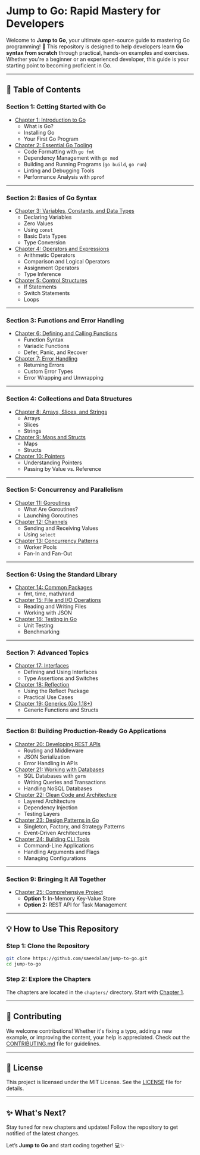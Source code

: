 # **Jump to Go: Rapid Mastery for Developers**

Welcome to **Jump to Go**, your ultimate open-source guide to mastering Go programming! 🚀 This repository is designed to help developers learn **Go syntax from scratch** through practical, hands-on examples and exercises. Whether you're a beginner or an experienced developer, this guide is your starting point to becoming proficient in Go.

---

## **📘 Table of Contents**

### **Section 1: Getting Started with Go**

- [Chapter 1: Introduction to Go](./chapters/Chapter-1-introduction-to-go.md)
  - What is Go?
  - Installing Go
  - Your First Go Program
- [Chapter 2: Essential Go Tooling](./chapters/Chapter-2-Essential-Go-Tooling.md)
  - Code Formatting with `go fmt`
  - Dependency Management with `go mod`
  - Building and Running Programs (`go build`, `go run`)
  - Linting and Debugging Tools
  - Performance Analysis with `pprof`

---

### **Section 2: Basics of Go Syntax**

- [Chapter 3: Variables, Constants, and Data Types](./chapters/Chapter-3-Variables-Constants-and-Data-Types.md)
  - Declaring Variables
  - Zero Values
  - Using `const`
  - Basic Data Types
  - Type Conversion
- [Chapter 4: Operators and Expressions](./chapters/Chapter-4-Operators-and-Expressions.md)
  - Arithmetic Operators
  - Comparison and Logical Operators
  - Assignment Operators
  - Type Inference
- [Chapter 5: Control Structures](./chapters/Chapter-5-Control-Structures.md)
  - If Statements
  - Switch Statements
  - Loops

---

### **Section 3: Functions and Error Handling**

- [Chapter 6: Defining and Calling Functions](./chapters/Chapter-6-Functions.md)
  - Function Syntax
  - Variadic Functions
  - Defer, Panic, and Recover
- [Chapter 7: Error Handling](./chapters/Chapter-7-Error-Handling.md)
  - Returning Errors
  - Custom Error Types
  - Error Wrapping and Unwrapping

---

### **Section 4: Collections and Data Structures**

- [Chapter 8: Arrays, Slices, and Strings](./chapters/Chapter-8-Arrays-Slices-Strings.md)
  - Arrays
  - Slices
  - Strings
- [Chapter 9: Maps and Structs](./chapters/Chapter-9-Maps-and-Structs.md)
  - Maps
  - Structs
- [Chapter 10: Pointers](./chapters/Chapter-10-Pointers.md)
  - Understanding Pointers
  - Passing by Value vs. Reference

---

### **Section 5: Concurrency and Parallelism**

- [Chapter 11: Goroutines](./chapters/Chapter-11-Goroutines.md)
  - What Are Goroutines?
  - Launching Goroutines
- [Chapter 12: Channels](./chapters/Chapter-12-Channels.md)
  - Sending and Receiving Values
  - Using `select`
- [Chapter 13: Concurrency Patterns](./chapters/Chapter-13-Concurrency-Patterns.md)
  - Worker Pools
  - Fan-In and Fan-Out

---

### **Section 6: Using the Standard Library**

- [Chapter 14: Common Packages](./chapters/Chapter-14-Common-Packages.md)
  - fmt, time, math/rand
- [Chapter 15: File and I/O Operations](./chapters/Chapter-15-File-IO.md)
  - Reading and Writing Files
  - Working with JSON
- [Chapter 16: Testing in Go](./chapters/Chapter-16-Testing.md)
  - Unit Testing
  - Benchmarking

---

### **Section 7: Advanced Topics**

- [Chapter 17: Interfaces](./chapters/Chapter-17-Interfaces.md)
  - Defining and Using Interfaces
  - Type Assertions and Switches
- [Chapter 18: Reflection](./chapters/Chapter-18-Reflection.md)
  - Using the Reflect Package
  - Practical Use Cases
- [Chapter 19: Generics (Go 1.18+)](./chapters/Chapter-19-Generics.md)
  - Generic Functions and Structs

---

### **Section 8: Building Production-Ready Go Applications**

- [Chapter 20: Developing REST APIs](./chapters/Chapter-20-REST-APIs.md)
  - Routing and Middleware
  - JSON Serialization
  - Error Handling in APIs
- [Chapter 21: Working with Databases](./chapters/Chapter-21-Databases.md)
  - SQL Databases with `gorm`
  - Writing Queries and Transactions
  - Handling NoSQL Databases
- [Chapter 22: Clean Code and Architecture](./chapters/Chapter-22-Clean-Code.md)
  - Layered Architecture
  - Dependency Injection
  - Testing Layers
- [Chapter 23: Design Patterns in Go](./chapters/Chapter-23-Design-Patterns.md)
  - Singleton, Factory, and Strategy Patterns
  - Event-Driven Architectures
- [Chapter 24: Building CLI Tools](./chapters/Chapter-24-CLI-Tools.md)
  - Command-Line Applications
  - Handling Arguments and Flags
  - Managing Configurations

---

### **Section 9: Bringing It All Together**

- [Chapter 25: Comprehensive Project](./chapters/Chapter-25-Comprehensive-Project.md)
  - **Option 1:** In-Memory Key-Value Store
  - **Option 2:** REST API for Task Management

---

## **💡 How to Use This Repository**

### Step 1: Clone the Repository

```bash
git clone https://github.com/saeedalam/jump-to-go.git
cd jump-to-go
```

### Step 2: Explore the Chapters

The chapters are located in the `chapters/` directory. Start with [Chapter 1](./chapters/Chapter-1-introduction-to-go.md).

---

## **🌟 Contributing**

We welcome contributions! Whether it's fixing a typo, adding a new example, or improving the content, your help is appreciated. Check out the [CONTRIBUTING.md](./CONTRIBUTING.md) file for guidelines.

---

## **🔗 License**

This project is licensed under the MIT License. See the [LICENSE](./LICENSE) file for details.

---

## **✨ What's Next?**

Stay tuned for new chapters and updates! Follow the repository to get notified of the latest changes.

Let’s **Jump to Go** and start coding together! 💻✨
